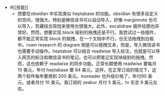 - #[[技能]]
    - 想要在obsidian 中实现类似 heptabase 的功能。obsidian 有很多自定义的空间，很强大。特别是微信读书可以自动导入，好像 marginnote 也可以导入，剪藏结合简悦来使用也很强大。此外，excalidraw 插件绘图也非常好。然而，想要实现 block 级别的拖拽还是不行。我尝试过一些插件，都不能正常实现 block 的拖拽，在一个文档中不行，也无法拖拽到白板中。roam research 的 diagram 倒是可以拖拽文本，但是，导入微信读书也需要手动操作。heptabse 可以结合 readwise 导入标注，也就是可以导入网页的标注和微信读书的笔记。也可以把笔记实现块级别的拖拽。然而，这也依赖于 readwise 的同步功能。正常长期使用 readwise 要每月 10 美元，年付 heptabase 要 84 美元，这样，在正常订阅的情况下，这两个软件每年要用到 200 美元。inoreader 也升级价格了，年付90 美元，或者月付 10 美元。我订阅的 zeabur 月付 5 美元，tv 东京 9 美元左右。

